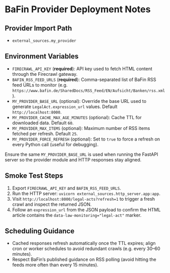 # BaFin Provider Deployment Notes

## Provider Import Path
- `external_sources.my_provider`

## Environment Variables
- `FIRECRAWL_API_KEY` (**required**): API key used to fetch HTML content through the Firecrawl gateway.
- `BAFIN_RSS_FEED_URLS` (**required**): Comma-separated list of BaFin RSS feed URLs to monitor (e.g. `https://www.bafin.de/SharedDocs/RSS_Feed/EN/Aufsicht/Banken/rss.xml`).
- `MY_PROVIDER_BASE_URL` (optional): Override the base URL used to generate `LegalAct.expression_url` values. Default `http://localhost:8000`.
- `MY_PROVIDER_CACHE_MAX_AGE_MINUTES` (optional): Cache TTL for downloaded data. Default `60`.
- `MY_PROVIDER_MAX_ITEMS` (optional): Maximum number of RSS items fetched per refresh. Default `25`.
- `MY_PROVIDER_FORCE_REFRESH` (optional): Set to `true` to force a refresh on every Python call (useful for debugging).

Ensure the same `MY_PROVIDER_BASE_URL` is used when running the FastAPI server so the provider module and HTTP responses stay aligned.

## Smoke Test Steps
1. Export `FIRECRAWL_API_KEY` and `BAFIN_RSS_FEED_URLS`.
2. Run the HTTP server: `uvicorn external_sources.http_server.app:app`.
3. Visit `http://localhost:8000/legal-acts?refresh=1` to trigger a fresh crawl and inspect the returned JSON.
4. Follow an `expression_url` from the JSON payload to confirm the HTML article contains the `data-law-monitoring="legal-act"` marker.

## Scheduling Guidance
- Cached responses refresh automatically once the TTL expires; align cron or worker schedules to avoid redundant crawls (e.g. every 30–60 minutes).
- Respect BaFin’s published guidance on RSS polling (avoid hitting the feeds more often than every 15 minutes).

